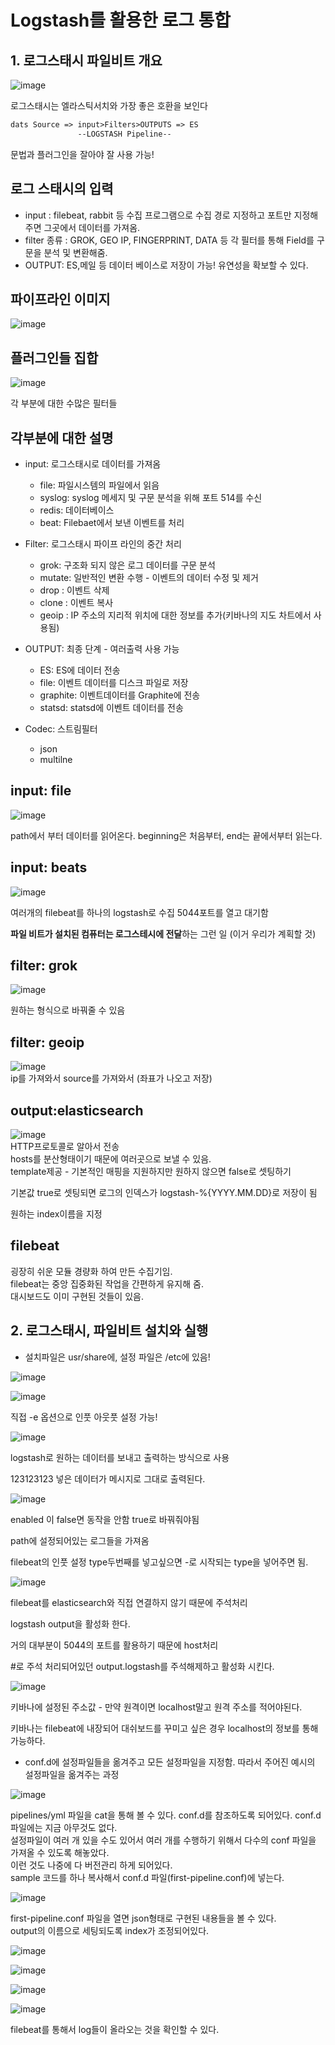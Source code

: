 # Logstash를 활용한 로그 통합
## 1. 로그스태시 파일비트 개요

![image](https://user-images.githubusercontent.com/56130599/89098680-a0359a00-d424-11ea-87a7-ce36a166c5b5.png)   

로그스태시는 엘라스틱서치와 가장 좋은 호환을 보인다

```txt
dats Source => input>Filters>OUTPUTS => ES
               --LOGSTASH Pipeline--
```
문법과 플러그인을 잘아야 잘 사용 가능!

## 로그 스태시의 입력

- input : filebeat, rabbit 등 수집 프로그램으로 수집 경로 지정하고 포트만 지정해주면 그곳에서 데이터를 가져옴.
- filter 종류 : GROK, GEO IP, FINGERPRINT, DATA 등 각 필터를 통해 Field를 구문을 분석 및 변환해줌.
- OUTPUT: ES,메일 등 데이터 베이스로 저장이 가능! 유연성을 확보할 수 있다.

## 파이프라인 이미지

![image](https://user-images.githubusercontent.com/56130599/89098732-176b2e00-d425-11ea-9f75-b7b26fe230fb.png)

## 플러그인들 집합

![image](https://user-images.githubusercontent.com/56130599/89098754-3ec1fb00-d425-11ea-9230-51ce313c0f3f.png)   

각 부분에 대한 수많은 필터들

## 각부분에 대한 설명

- input: 로그스태시로 데이터를 가져옴
  - file: 파일시스템의 파일에서 읽음
  - syslog: syslog 메세지 및 구문 분석을 위해 포트 514를 수신
  - redis: 데이터베이스
  - beat: Filebaet에서 보낸 이벤트를 처리
  
- Filter: 로그스태시 파이프 라인의 중간 처리
  - grok: 구조화 되지 않은 로그 데이터를 구문 분석
  - mutate: 일반적인 변환 수행 - 이벤트의 데이터 수정 및 제거
  - drop : 이벤트 삭제
  - clone : 이벤트 복사
  - geoip : IP 주소의 지리적 위치에 대한 정보를 추가(키바나의 지도 차트에서 사용됨)
  
- OUTPUT: 최종 단계 - 여러출력 사용 가능
  - ES: ES에 데이터 전송
  - file: 이벤트 데이터를 디스크 파일로 저장
  - graphite: 이벤트데이터를 Graphite에 전송
  - statsd: statsd에 이벤트 데이터를 전송
  
- Codec: 스트림필터
  - json
  - multilne

## input: file

![image](https://user-images.githubusercontent.com/56130599/89098793-9e200b00-d425-11ea-8ad0-2a12936206b4.png)  

path에서 부터 데이터를 읽어온다.
beginning은 처음부터, end는 끝에서부터 읽는다.

## input: beats

![image](https://user-images.githubusercontent.com/56130599/89098805-b3953500-d425-11ea-8f56-128b60697f54.png)

여러개의 filebeat를 하나의 logstash로 수집 5044포트를 열고 대기함

**파일 비트가 설치된 컴퓨터는 로그스테시에 전달**하는 그런 일 (이거 우리가 계획할 것)

## filter: grok
![image](https://user-images.githubusercontent.com/56130599/89098852-07a01980-d426-11ea-8407-ab6509bfb618.png)  

원하는 형식으로 바꿔줄 수 있음

## filter: geoip
![image](https://user-images.githubusercontent.com/56130599/89098873-2e5e5000-d426-11ea-8078-0e7ee90edf93.png)  
ip를 가져와서 source를 가져와서 (좌표가 나오고 저장)

## output:elasticsearch
![image](https://user-images.githubusercontent.com/56130599/89098878-3b7b3f00-d426-11ea-9b9f-e0fe28bb8103.png)   
HTTP프로토콜로 알아서 전송   
hosts를 분산형태이기 때문에 여러곳으로 보낼 수 있음.   
template제공 - 기본적인 매핑을 지원하지만 원하지 않으면 false로 셋팅하기 

기본값 true로 셋팅되면 로그의 인덱스가 logstash-%{YYYY.MM.DD}로 저장이 됨 

원하는 index이름을 지정

## filebeat
굉장히 쉬운 모듈 경량화 하여 만든 수집기임.   
filebeat는 중앙 집중화된 작업을 간편하게 유지해 줌.   
대시보드도 이미 구현된 것들이 있음.

## 2. 로그스태시, 파일비트 설치와 실행
- 설치파일은 usr/share에, 설정 파일은 /etc에 있음!

![image](https://user-images.githubusercontent.com/56130599/89098911-85fcbb80-d426-11ea-809f-5d57d88ff1ba.png)

![image](https://user-images.githubusercontent.com/56130599/89098917-8eed8d00-d426-11ea-806f-a10139644c2a.png)   

직접 -e 옵션으로 인풋 아웃풋 설정 가능!
  
![image](https://user-images.githubusercontent.com/56130599/89098932-a0cf3000-d426-11ea-8b90-4449e8ba6bb2.png)   

logstash로 원하는 데이터를 보내고 출력하는 방식으로 사용

123123123 넣은 데이터가 메시지로 그대로 출력된다.

![image](https://user-images.githubusercontent.com/56130599/89098942-b5132d00-d426-11ea-8720-07a2eabc1ae3.png)  

enabled 이 false면 동작을 안함 true로 바꿔줘야됨 

path에 설정되어있는 로그들을 가져옴

filebeat의 인풋 설정 type두번째를 넣고싶으면 -로 시작되는 type을 넣어주면 됨.  

![image](https://user-images.githubusercontent.com/56130599/89098959-d6741900-d426-11ea-9e30-6bc232299a97.png)   

filebeat를 elasticsearch와 직접 연결하지 않기 때문에 주석처리 

logstash output을 활성화 한다.

거의 대부분이 5044의 포트를 활용하기 때문에 host처리

#로 주석 처리되어있던 output.logstash를 주석해제하고 활성화 시킨다.

![image](https://user-images.githubusercontent.com/56130599/89098974-04595d80-d427-11ea-9571-02d1d512ca10.png)    

키바나에 설정된 주소값 - 만약 원격이면 localhost말고 원격 주소를 적어야된다. 

키바나는 filebeat에 내장되어 대쉬보드를 꾸미고 싶은 경우 localhost의 정보를 통해 가능하다.

- conf.d에 설정파일들을 옮겨주고 모든 설정파일을 지정함. 따라서 주어진 예시의 설정파일을 옮겨주는 과정
  
![image](https://user-images.githubusercontent.com/56130599/89098984-22bf5900-d427-11ea-8034-38fe1e615707.png)  

pipelines/yml 파일을 cat을 통해 볼 수 있다. conf.d를 참조하도록 되어있다. conf.d 파일에는 지금 아무것도 없다.      
설정파일이 여러 개 있을 수도 있어서 여러 개를 수행하기 위해서 다수의 conf 파일을 가져올 수 있도록 해놓았다.    
이런 것도 나중에 다 버전관리 하게 되어있다.    
sample 코드를 하나 복사해서 conf.d 파일(first-pipeline.conf)에 넣는다.   

![image](https://user-images.githubusercontent.com/56130599/89099018-57331500-d427-11ea-8fb6-ccc948c34b74.png) 

first-pipeline.conf 파일을 열면 json형태로 구현된 내용들을 볼 수 있다.   
output의 이름으로 세팅되도록 index가 조정되어있다.    

![image](https://user-images.githubusercontent.com/56130599/89099026-69ad4e80-d427-11ea-81be-299c42c3412b.png)   

![image](https://user-images.githubusercontent.com/56130599/89099032-7336b680-d427-11ea-9792-2f95a009c238.png) 
  
![image](https://user-images.githubusercontent.com/56130599/89099042-80ec3c00-d427-11ea-8505-2c946b727316.png)

![image](https://user-images.githubusercontent.com/56130599/89099047-8b0e3a80-d427-11ea-8f66-78f1e56569ba.png)

filebeat를 통해서 log들이 올라오는 것을 확인할 수 있다.
